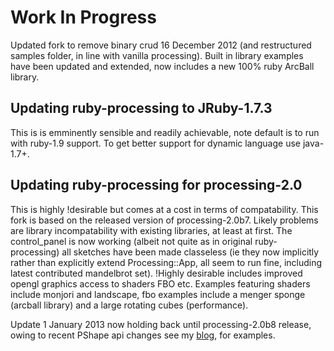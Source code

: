 # Work In Progress #
Updated fork to remove binary crud 16 December 2012 (and restructured samples folder, in line with vanilla processing). Built in library examples have been updated and extended, now includes a new 100% ruby ArcBall library.
## Updating ruby-processing to JRuby-1.7.3 ##
This is is emminently sensible and readily achievable, note default is to run with ruby-1.9 support. To get better support for dynamic language use java-1.7+.
## Updating ruby-processing for processing-2.0 ##
This is highly !desirable but comes at a cost in terms of compatability. This fork is based on the released version of processing-2.0b7. Likely problems are library incompatability with existing libraries, at least at first. The control_panel is now working (albeit not quite as in original ruby-processing) all sketches have been made classeless (ie they now implicitly rather than explicitly extend Processing::App, all seem to run fine, including latest contributed mandelbrot set).
!Highly desirable includes improved opengl graphics access to shaders FBO etc. Examples featuring shaders include monjori and landscape, fbo examples include a menger sponge (arcball library) and a large rotating cubes (performance). 

Update 1 January 2013 now holding back until processing-2.0b8 release, owing to recent PShape api changes see my [blog](http://learning-ruby-processing.blogspot.co.uk/2013/01/changes-to-pshape-api-processing-20b8.html), for examples.
